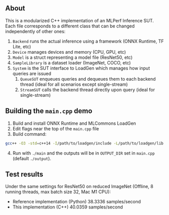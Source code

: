 ## About
This is a modularized C++ implementation of an MLPerf Inference SUT. Each file corresponds to a different class that can be changed independently of other ones:
1. `Backend` runs the actual inference using a framework (ONNX Runtime, TF Lite, etc)
2. `Device` manages devices and memory (CPU, GPU, etc)
3. `Model` is a struct representing a model file (ResNet50, etc)
4. `SampleLibrary` is a dataset loader (ImageNet, COCO, etc)
5. `System` is the SUT interface to LoadGen which manages how input queries are issued
   1. `QueueSUT` enqueues queries and dequeues them to each backend thread (ideal for all scenarios except single-stream)
   2. `StreamSUT` calls the backend thread directly upon query (ideal for single-stream)

## Building the `main.cpp` demo
1. Build and install ONNX Runtime and MLCommons LoadGen
2. Edit flags near the top of the `main.cpp` file
3. Build command:
```sh
gcc++ -O3 -std=c++14 -I/path/to/loadgen/include -L/path/to/loadgen/lib -I/path/to/onnxruntime/include -L/path/to/onnxruntime/lib -lmlperf_loadgen -lonnxruntime -o main main.cpp
```
4. Run with `./main` and the outputs will be in `OUTPUT_DIR` set in `main.cpp` (default `./output`).

## Test results
Under the same settings for ResNet50 on reduced ImageNet (Offline, 8 running threads, max batch size 32, Mac M1 CPU):
* Reference implementation (Python) 38.3336 samples/second
* This implementation (C++) 40.0359 samples/second
